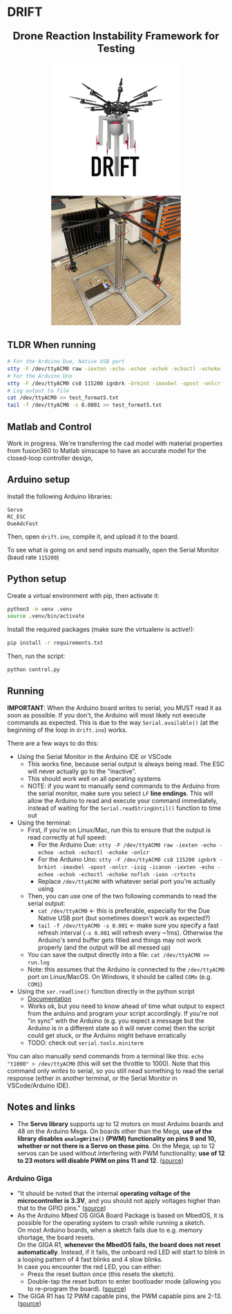 # DRIFT

<p align="center" style="font-size:24px;">
  <strong>Drone Reaction Instability Framework for Testing</strong>
</p>

<p align="center">
  <img src="images/DRIFT_LogoImage.jpg" alt="Gimbal Drift" width="300"/>
  <img src="images/Drift_Real_Build.jpg" alt="Gimbal Drift" width="300"/>
</p>

## TLDR When running

```bash
# For the Arduino Due, Native USB port
stty -F /dev/ttyACM0 raw -iexten -echo -echoe -echok -echoctl -echoke
# For the Arduino Uno
stty -F /dev/ttyACM0 cs8 115200 ignbrk -brkint -imaxbel -opost -onlcr -isig -icanon -iexten -echo -echoe -echok -echoctl -echoke noflsh -ixon -crtscts
# Log output to file
cat /dev/ttyACM0 >> test_format5.txt
tail -f /dev/ttyACM0 -s 0.0001 >> test_format5.txt
```

## Matlab and Control

Work in progress.
We're transferring the cad model with material properties from fusion360 to Matlab simscape to have an accurate model for the closed-loop controller design,

## Arduino setup

Install the following Arduino libraries:

```
Servo
RC_ESC
DueAdcFast
```

Then, open `drift.ino`, compile it, and upload it to the board.

To see what is going on and send inputs manually, open the Serial Monitor (baud rate `115200`)

## Python setup

Create a virtual environment with pip, then activate it:

```bash
python3 -m venv .venv
source .venv/bin/activate
```

Install the required packages (make sure the virtualenv is active!):

```bash
pip install -r requirements.txt
```

Then, run the script:

```bash
python control.py
```

## Running

**IMPORTANT**: When the Arduino board writes to serial, you MUST read it as soon as possible. If you don't, the Arduino will most likely not execute commands as expected. This is due to the way `Serial.available()` (at the beginning of the loop in `drift.ino`) works.

There are a few ways to do this:

- Using the Serial Monitor in the Arduino IDE or VSCode
  - This works fine, because serial output is always being read. The ESC will never actually go to the "inactive".
  - This should work well on all operating systems
  - NOTE: if you want to manually send commands to the Arduino from the serial monitor, make sure you select `LF` **line endings**. This will allow the Arduino to read and execute your command immediately, instead of waiting for the `Serial.readStringUntil()` function to time out
- Using the terminal:
  - First, if you're on Linux/Mac, run this to ensure that the output is read correctly at full speed:
    - For the Arduino Due: `stty -F /dev/ttyACM0 raw -iexten -echo -echoe -echok -echoctl -echoke -onlcr`
    - For the Arduino Uno: `stty -F /dev/ttyACM0 cs8 115200 ignbrk -brkint -imaxbel -opost -onlcr -isig -icanon -iexten -echo -echoe -echok -echoctl -echoke noflsh -ixon -crtscts`
    - Replace `/dev/ttyACM0` with whatever serial port you're actually using
  - Then, you can use one of the two following commands to read the serial output:
    - `cat /dev/ttyACM0` <- this is preferable, especially for the Due Native USB port (but sometimes doesn't work as expected?)
    - `tail -f /dev/ttyACM0 -s 0.001` <- make sure you specify a fast refresh interval (`-s 0.001` will refresh every ~1ms). Otherwise the Arduino's send buffer gets filled and things may not work properly (and the output will be all messed up)
  - You can save the output directly into a file: `cat /dev/ttyACM0 >> run.log`
  - Note: this assumes that the Arduino is connected to the `/dev/ttyACM0` port on Linux/MacOS. On Windows, it should be called `COMx` (e.g. `COM1`)
- Using the `ser.readline()` function directly in the python script
  - [Documentation](https://pyserial.readthedocs.io/en/latest/shortintro.html#readline)
  - Works ok, but you need to know ahead of time what output to expect from the arduino and program your script accordingly. If you're not "in sync" with the Arduino (e.g. you expect a message but the Arduino is in a different state so it will never come) then the script could get stuck, or the Arduino might behave erratically 
  - TODO: check out `serial.tools.miniterm`
  
You can also manually send commands from a terminal like this: `echo "t1000" > /dev/ttyACM0` (this will set the throttle to 1000). Note that this command only *writes* to serial, so you still nead something to read the serial response (either in another terminal, or the Serial Monitor in VSCode/Arduino IDE).

## Notes and links

- The **Servo library** supports up to 12 motors on most Arduino boards and 48 on the Arduino Mega. On boards other than the Mega, **use of the library disables `analogWrite()` (PWM) functionality on pins 9 and 10, whether or not there is a Servo on those pins**. On the Mega, up to 12 servos can be used without interfering with PWM functionality; **use of 12 to 23 motors will disable PWM on pins 11 and 12**. ([source](https://www.arduino.cc/reference/en/libraries/servo/))

### Arduino **Giga**
- "It should be noted that the internal **operating voltage of the microcontroller is 3.3V**, and you should not apply voltages higher than that to the GPIO pins." ([source](https://docs.arduino.cc/tutorials/giga-r1-wifi/cheat-sheet/#power-supply))
- As the Arduino Mbed OS GIGA Board Package is based on MbedOS, it is possible for the operating system to crash while running a sketch.  
On most Arduino boards, when a sketch fails due to e.g. memory shortage, the board resets.  
On the GIGA R1, **whenever the MbedOS fails, the board does not reset automatically**. Instead, if it fails, the onboard red LED will start to blink in a looping pattern of 4 fast blinks and 4 slow blinks.  
In case you encounter the red LED, you can either:
  - Press the reset button once (this resets the sketch).
  - Double-tap the reset button to enter bootloader mode (allowing you to re-program the board). ([source](https://docs.arduino.cc/tutorials/giga-r1-wifi/cheat-sheet/#mbed-os))
- The GIGA R1 has 12 PWM capable pins, the PWM capable pins are 2-13. ([source](https://docs.arduino.cc/tutorials/giga-r1-wifi/cheat-sheet/#pwm-pins))